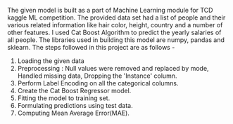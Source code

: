 The given model is built as a part of Machine Learning module for TCD kaggle ML competition. The provided data set had a list of people and their various related information like hair color, height, country and a number of other features. I used Cat Boost Algorithm to predict the yearly salaries of all people. The libraries used in building this model are numpy, pandas and sklearn. The steps followed in this project are as follows -

1. Loading the given data
2. Preprocessing : Null values were removed and replaced by mode, Handled missing data, Dropping the 'Instance' column.
3. Perform Label Encoding on all the categorical columns.
4. Create the Cat Boost Regressor model.
5. Fitting the model to training set.
6. Formulating predictions using test data.
7. Computing Mean Average Error(MAE).
